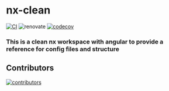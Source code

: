 # nx-clean

[![CI](https://github.com/WolfSoko/nx-renovate-self-hosted/actions/workflows/ci.yml/badge.svg)](https://github.com/WolfSoko/nx-renovate-self-hosted/actions/workflows/ci.yml)
![renovate](https://img.shields.io/badge/maintaied%20with-renovate-blue?logo=renovatebot)
[![codecov](https://codecov.io/gh/WolfSoko/nx-clean/branch/main/graph/badge.svg)](https://codecov.io/gh/WolfSoko/nx-clean)

### This is a clean nx workspace with angular to provide a reference for config files and structure

## Contributors

[![contributors](https://contrib.rocks/image?repo=WolfSoko/nx-clean)](https://github.com/WolfSoko/nx-clean/graphs/contributors)
